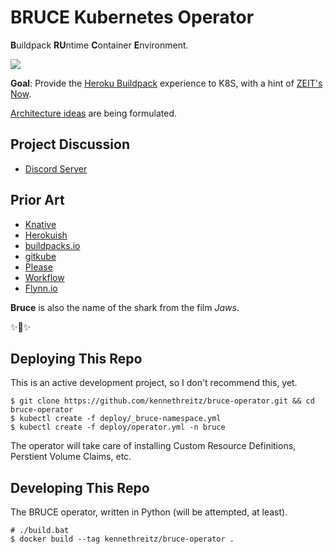 # BRUCE Kubernetes Operator

**B**uildpack **RU**ntime **C**ontainer **E**nvironment.

![](https://github.com/bruce-project/meta/raw/master/idea.png)

**Goal**: Provide the [Heroku Buildpack](https://buildpacks.io/) experience to K8S, with a hint of [ZEIT's Now](https://zeit.co/now).

[Architecture ideas](https://github.com/bruce-project/meta/blob/master/ideas/architecture.md) are being formulated.

## Project Discussion

- [Discord Server](https://discordapp.com/invite/SJ5GA5)

## Prior Art

- [Knative](https://github.com/knative/build-templates/blob/master/buildpack/README.md)
- [Herokuish](https://github.com/gliderlabs/herokuish)
- [buildpacks.io](https://buildpacks.io/)
- [gitkube](https://github.com/hasura/gitkube)
- [Please](https://github.com/thought-machine/please)
- [Workflow](https://github.com/teamhephy/workflow)
- [Flynn.io](https://flynn.io/)

**Bruce** is also the name of the shark from the film *Jaws*.

✨🍰✨


## Deploying This Repo

This is an active development project, so I don't recommend this, yet.

    $ git clone https://github.com/kennethreitz/bruce-operator.git && cd bruce-operator
    $ kubectl create -f deploy/_bruce-namespace.yml
    $ kubectl create -f deploy/operator.yml -n bruce

The operator will take care of installing Custom Resource Definitions, Perstient Volume Claims, etc.

## Developing This Repo

The BRUCE operator, written in Python (will be attempted, at least).

    # ./build.bat
    $ docker build --tag kennethreitz/bruce-operator .
